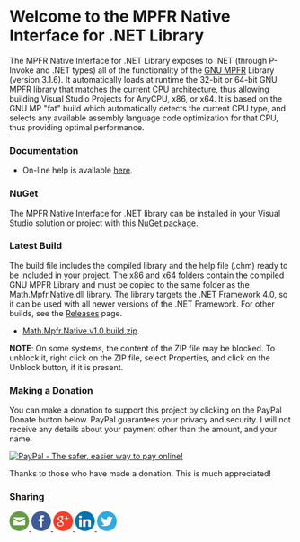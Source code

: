 


# Welcome to the MPFR Native Interface for .NET Library
The MPFR Native Interface for .NET Library exposes to .NET (through P-Invoke and .NET types) all of
the functionality of the [GNU MPFR](http://www.mpfr.org/) Library (version 3.1.6).
It automatically loads at runtime the 32-bit or 64-bit GNU MPFR library that matches the current CPU
architecture, thus allowing building Visual Studio Projects for AnyCPU, x86, or x64.
It is based on the GNU MP "fat" build which automatically detects the current CPU type, and selects
any available assembly language code optimization for that CPU, thus providing optimal performance. 

### Documentation

- On-line help is available [here](https://machinecognitis.github.io/Math.Mpfr.Native/).

### NuGet

The MPFR Native Interface for .NET library can be installed in your Visual Studio solution or project
with this [NuGet package](https://www.nuget.org/packages/Math.Mpfr.Native.NET/).

### Latest Build

The build file includes the compiled library and the help file (.chm) ready to be included in your project.
The x86 and x64 folders contain the compiled GNU MPFR Library and must be copied to the same folder as the
Math.Mpfr.Native.dll library. The library targets the .NET Framework 4.0, so it can be used with all newer
versions of the .NET Framework.
For other builds, see the [Releases](https://github.com/MachineCognitis/Math.Mpfr.Native/releases) page.

- [Math.Mpfr.Native.v1.0.build.zip](https://github.com/MachineCognitis/Math.Mpfr.Native/releases/download/v1.0/Math.Mpfr.Native.v1.0.build.zip).

**NOTE**: On some systems, the content of the ZIP file may be blocked. To unblock it, right click on the
ZIP file, select Properties, and click on the Unblock button, if it is present.

### Making a Donation

You can make a donation to support this project by clicking on the PayPal Donate button below.
PayPal guarantees your privacy and security. I will not receive any details about your payment
other than the amount, and your name.

<a href="https://www.paypal.com/cgi-bin/webscr?cmd=_s-xclick&hosted_button_id=WUQ6Q2QC8EVDA"><img src="https://www.paypalobjects.com/en_US/i/btn/btn_donate_LG.gif" border="0" alt="PayPal - The safer, easier way to pay online!"></a>

Thanks to those who have made a donation. This is much appreciated!

### Sharing

<div>
     <!-- Email --> 
    <a href="mailto:?Subject=C.math.NET%20Library&amp;Body=I%20saw%20this%20and%20thought%20of%20you!%20https://github.com/MachineCognitis/Math.Mpfr.Native/" target="_blank"> 
        <img width="35" src="./docs/icons/mail.png" alt="Email" /> 
    </a> 
     <!-- Facebook --> 
    <a href="http://www.facebook.com/sharer.php?u=https://github.com/MachineCognitis/Math.Mpfr.Native/" target="_blank"> 
        <img width="35"src="./docs/icons/facebook.png" alt="Facebook" /> 
    </a> 
     <!-- Google+ --> 
    <a href="https://plus.google.com/share?url=https://github.com/MachineCognitis/Math.Mpfr.Native/" target="_blank"> 
        <img width="35"src="./docs/icons/google.png" alt="Google" /> 
    </a> 
     <!-- LinkedIn --> 
    <a href="http://www.linkedin.com/shareArticle?mini=true&amp;url=https://github.com/MachineCognitis/Math.Mpfr.Native/" target="_blank"> 
        <img width="35"src="./docs/icons/linkedin.png" alt="LinkedIn" /> 
    </a> 
    <!-- Twitter --> 
    <a href="https://twitter.com/share?url=https://github.com/MachineCognitis/Math.Mpfr.Native/" target="_blank"> 
        <img width="35"src="./docs/icons/twitter.png" alt="Twitter" /> 
    </a> 
</div>


